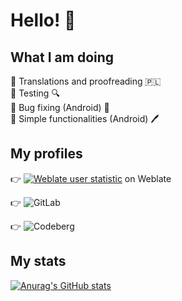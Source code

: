 # Hello! :wave:

## What I am doing

:pushpin: Translations and proofreading :poland:  
:pushpin: Testing :mag:  
:pushpin: Bug fixing (Android) :wrench:  
:pushpin: Simple functionalities (Android) :pen:

## My profiles

👉 [![Weblate user statistic](https://img.shields.io/weblate/translations/Aga?server=https%3A%2F%2Fhosted.weblate.org&style=for-the-badge)](https://hosted.weblate.org/user/Aga/) on Weblate

👉 ![GitLab](https://img.shields.io/badge/gitlab-%23181717.svg?style=for-the-badge&logo=gitlab&logoColor=white)

👉 ![Codeberg](https://img.shields.io/badge/Codeberg-2185D0?style=for-the-badge&logo=Codeberg&logoColor=white)

## My stats

[![Anurag's GitHub stats](https://github-readme-stats.vercel.app/api?username=aga-c&hide=stars&show_icons=true&theme=github_dark&hide_rank=true&border_radius=20&hide_title=true)](https://github.com/anuraghazra/github-readme-stats)
